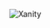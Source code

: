![Xanity](https://github.com/yuankong666/Ultimate-RAT-Collection/assets/128066597/5bf808a8-f392-43cb-9240-4c8e79ac1654)
